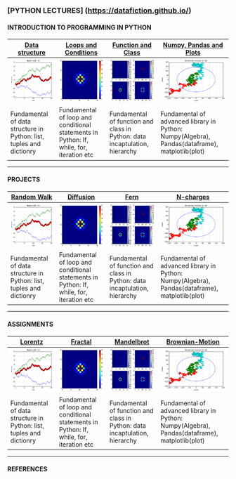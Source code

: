 ### [PYTHON LECTURES] (https://datafiction.github.io/)

#### INTRODUCTION TO PROGRAMMING IN PYTHON

| [Data structure](sample/brownian.md)  | [Loops and Conditions](sample/brownian.md) | [Function and Class](sample/brownian.md)  | [Numpy, Pandas and Plots](sample/brownian.md) |
| --- | --- | --- | --- |
|<img src = "sample/output_8_0.png" width="150" height="100" /> | <img src = "sample/output_25_0.png" width="150" height="100" />  |<img src = "sample/output_29_0.png" width="150" height="100" /> | <img src = "sample/output_40_0.png" width="150" height="100" />| 
| Fundamental of data structure in Python: list, tuples and dictionry | Fundamental of loop and conditional statements in Python: If, while, for, iteration etc | Fundamental of function and class in Python: data incaptulation, hierarchy | Fundamental of advanced library in Python: Numpy(Algebra), Pandas(dataframe), matplotlib(plot) |

---------------------------------------------------

#### PROJECTS

| [Random Walk](sample/brownian.md)  | [Diffusion](sample/brownian.md) | [Fern](sample/brownian.md)  | [N-charges](sample/brownian.md) |
| --- | --- | --- | --- |
|<img src = "sample/output_8_0.png" width="150" height="100" /> | <img src = "sample/output_25_0.png" width="150" height="100" />  |<img src = "sample/output_29_0.png" width="150" height="100" /> | <img src = "sample/output_40_0.png" width="150" height="100" />| 
| Fundamental of data structure in Python: list, tuples and dictionry | Fundamental of loop and conditional statements in Python: If, while, for, iteration etc | Fundamental of function and class in Python: data incaptulation, hierarchy | Fundamental of advanced library in Python: Numpy(Algebra), Pandas(dataframe), matplotlib(plot) |

---------------------------------------------------

#### ASSIGNMENTS

| [Lorentz](sample/brownian.md)  | [Fractal](sample/brownian.md) | [Mandelbrot](sample/brownian.md)  | [Brownian-Motion](sample/brownian.md) |
| --- | --- | --- | --- |
|<img src = "sample/output_8_0.png" width="150" height="100" /> | <img src = "sample/output_25_0.png" width="150" height="100" />  |<img src = "sample/output_29_0.png" width="150" height="100" /> | <img src = "sample/output_40_0.png" width="150" height="100" />| 
| Fundamental of data structure in Python: list, tuples and dictionry | Fundamental of loop and conditional statements in Python: If, while, for, iteration etc | Fundamental of function and class in Python: data incaptulation, hierarchy | Fundamental of advanced library in Python: Numpy(Algebra), Pandas(dataframe), matplotlib(plot) |



---------------------------------------------------

#### REFERENCES
